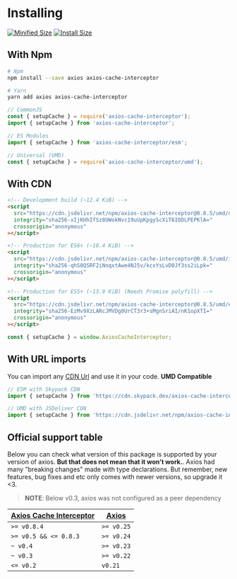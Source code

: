 # Installing

<a href="https://bundlephobia.com/package/axios-cache-interceptor@latest"
    ><img
      src="https://img.shields.io/bundlephobia/minzip/axios-cache-interceptor/latest?style=flat"
      target="_blank"
      alt="Minified Size"
  /></a> <a href="https://packagephobia.com/result?p=axios-cache-interceptor@latest"
    ><img
      src="https://packagephobia.com/badge?p=axios-cache-interceptor@latest"
      target="_blank"
      alt="Install Size"
  /></a>

## With Npm

```sh
# Npm
npm install --save axios axios-cache-interceptor

# Yarn
yarn add axios axios-cache-interceptor
```

```js
// CommonJS
const { setupCache } = require('axios-cache-interceptor');
import { setupCache } from 'axios-cache-interceptor';

// ES Modules
import { setupCache } from 'axios-cache-interceptor/esm';

// Universal (UMD)
const { setupCache } = require('axios-cache-interceptor/umd');
```

## With CDN

```html
<!-- Development build (~12.4 KiB) -->
<script
  src="https://cdn.jsdelivr.net/npm/axios-cache-interceptor@0.8.5/umd/dev.js"
  integrity="sha256-xIjKHhIfSz8UWokNvc19uUpKpgyScXiT6IODLPEPKlA="
  crossorigin="anonymous"
></script>

<!-- Production for ES6+ (~10.4 KiB) -->
<script
  src="https://cdn.jsdelivr.net/npm/axios-cache-interceptor@0.8.5/umd/index.js"
  integrity="sha256-qhS8QSRF2iNnqxtAwe4NJ5v/kcxYsLvD0Jf3ss2iLpk="
  crossorigin="anonymous"
></script>

<!-- Production for ES5+ (~13.9 KiB) (Needs Promise polyfill) -->
<script
  src="https://cdn.jsdelivr.net/npm/axios-cache-interceptor@0.8.5/umd/es5.js"
  integrity="sha256-EzMv9XzLARcJMVDg0UrCT3r3+sMgnSriAI/nK1opXTI="
  crossorigin="anonymous"
></script>
```

```js
const { setupCache } = window.AxiosCacheInterceptor;
```

## With URL imports

You can import any [CDN Url](#with-cdns) and use it in your code. **UMD Compatible**

```js
// ESM with Skypack CDN
import { setupCache } from 'https://cdn.skypack.dev/axios-cache-interceptor@0.8.5';

// UMD with JSDeliver CDN
import { setupCache } from 'https://cdn.jsdelivr.net/npm/axios-cache-interceptor@0.8.5/umd/index.js';
```

## Official support table

Below you can check what version of this package is supported by your version of axios.
**But that does not mean that it won't work.**. Axios had many "breaking changes" made
with type declarations. But remember, new features, bug fixes and etc only comes with
newer versions, so upgrade it <3.

> **NOTE**: Below v0.3, axios was not configured as a peer dependency

| [Axios Cache Interceptor](https://github.com/arthurfiorette/axios-cache-interceptor/releases) | [Axios](https://github.com/axios/axios/releases) |
| --------------------------------------------------------------------------------------------- | ------------------------------------------------ |
| `>= v0.8.4`                                                                                   | `>= v0.25`                                       |
| `>= v0.5 && <= 0.8.3`                                                                         | `>= v0.24`                                       |
| `~ v0.4`                                                                                      | `>= v0.23`                                       |
| `~ v0.3`                                                                                      | `>= v0.22`                                       |
| `<= v0.2`                                                                                     | `v0.21`                                          |
